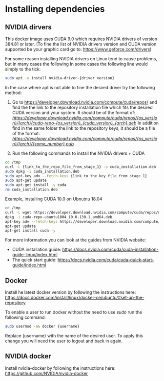 # Installing dependencies

## NVIDIA dirvers

This docker image uses CUDA 9.0 which requires NVIDIA drivers of version 384.81 or later.
(To fine the list of NVIDIA drivers version and CUDA version supported be your graphic card
go to: https://www.geforce.com/drivers)

For some reason installing NVIDIA drivers on Linux tend to cause problems, but in many cases the following
In some cases the following line would simply to the tick:

``` bash
sudo apt -y install nvidia-driver-{driver_version}
```

In the case where apt is not able to fine the desired driver try the following method:

1. Go to https://developer.download.nvidia.com/compute/cuda/repos/ and find the the link to the repository
installation file which fits the desired CUDA version and your system. It should be of the format of:
*https://developer.download.nvidia.com/compute/cuda/repos/{os_version}/{arch}/cuda-repo-{os_version}_{cuda_version}_{arch}.deb*
In addition find in the same folder the link to the repository keys, it should be a file of the format:
*https://developer.download.nvidia.com/compute/cuda/repos/{os_version}/{arch}/{some_number}.pub*

2. Run the following commands to install the NVIDIA drivers + CUDA

``` bash
cd /tmp
curl -L {link_to_the_repo_file_from_stage_1} -o cuda_installation.deb
sudo dpkg -i cuda_installation.deb
sudo apt-key adv --fetch-keys {link_to_the_key_file_from_stage_1}
sudo apt-get update
sudo apt-get install -y cuda
rm cuda_installation.deb
```

Example, installing CUDA 10.0 on Ubnutnu 18.04

``` bash
cd /tmp
curl -L wget https://developer.download.nvidia.com/compute/cuda/repos/ubuntu1804/x86_64/cuda-repo-ubuntu1804_10.0.130-1_amd64.deb -o cuda_installation.deb
dpkg -i cuda-repo-ubuntu1804_10.0.130-1_amd64.deb
apt-key adv --fetch-keys https://developer.download.nvidia.com/compute/cuda/repos/ubuntu1804/x86_64/7fa2af80.pub
apt-get update
apt-get install cuda -y
```

For more information you can look at the guides from NVIDIA website:

- CUDA installation guide: https://docs.nvidia.com/cuda/cuda-installation-guide-linux/index.html
- The quick start guide: https://docs.nvidia.com/cuda/cuda-quick-start-guide/index.html

## Docker

Install he latest docker version by following the instructions here:
https://docs.docker.com/install/linux/docker-ce/ubuntu/#set-up-the-repository

To enable a user to run docker without the need to use *sudo* run the following command:

``` bash
sudo usermod -aG docker {username}
```

Replace {username} with the name of the desired user. To apply this change you will need the user to logout
and back in again.

## NVIDIA docker

Install nvidia-docker by following the instructions here: https://github.com/NVIDIA/nvidia-docker
